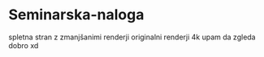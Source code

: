 # Seminarska-naloga
spletna stran z zmanjšanimi renderji
originalni renderji 4k
upam da zgleda dobro xd
